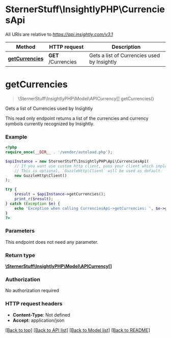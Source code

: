 # SternerStuff\InsightlyPHP\CurrenciesApi

All URIs are relative to *https://api.insightly.com/v3.1*

Method | HTTP request | Description
------------- | ------------- | -------------
[**getCurrencies**](CurrenciesApi.md#getCurrencies) | **GET** /Currencies | Gets a list of Currencies used by Insightly


# **getCurrencies**
> \SternerStuff\InsightlyPHP\Model\APICurrency[] getCurrencies()

Gets a list of Currencies used by Insightly

This read only endpoint returns a list of the currencies and currency symbols currently recognized by Insightly.

### Example
```php
<?php
require_once(__DIR__ . '/vendor/autoload.php');

$apiInstance = new SternerStuff\InsightlyPHP\Api\CurrenciesApi(
    // If you want use custom http client, pass your client which implements `GuzzleHttp\ClientInterface`.
    // This is optional, `GuzzleHttp\Client` will be used as default.
    new GuzzleHttp\Client()
);

try {
    $result = $apiInstance->getCurrencies();
    print_r($result);
} catch (Exception $e) {
    echo 'Exception when calling CurrenciesApi->getCurrencies: ', $e->getMessage(), PHP_EOL;
}
?>
```

### Parameters
This endpoint does not need any parameter.

### Return type

[**\SternerStuff\InsightlyPHP\Model\APICurrency[]**](../Model/APICurrency.md)

### Authorization

No authorization required

### HTTP request headers

 - **Content-Type**: Not defined
 - **Accept**: application/json

[[Back to top]](#) [[Back to API list]](../../README.md#documentation-for-api-endpoints) [[Back to Model list]](../../README.md#documentation-for-models) [[Back to README]](../../README.md)

